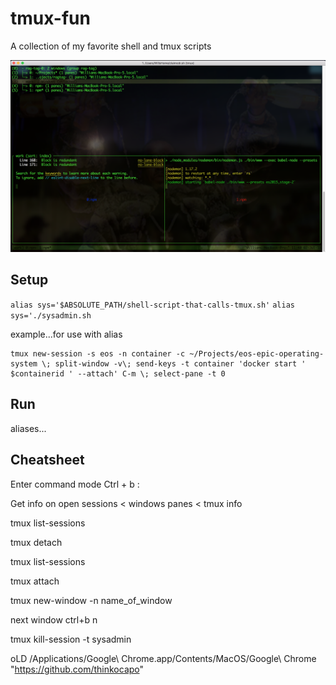 # tmux-fun
A collection of my favorite shell and tmux scripts

![SessionsView](/img/sessions-view.png)

## Setup

`alias sys='$ABSOLUTE_PATH/shell-script-that-calls-tmux.sh'`
`alias sys='./sysadmin.sh`

example...for use with alias
```
tmux new-session -s eos -n container -c ~/Projects/eos-epic-operating-system \; split-window -v\; send-keys -t container 'docker start ' $containerid ' --attach' C-m \; select-pane -t 0
```
## Run

aliases...

## Cheatsheet
Enter command mode
Ctrl + b :

Get info on open sessions < windows panes <
tmux info

tmux list-sessions

tmux detach

tmux list-sessions

tmux attach

tmux new-window -n name_of_window

next window
ctrl+b n


tmux kill-session -t sysadmin

oLD
/Applications/Google\ Chrome.app/Contents/MacOS/Google\ Chrome "https://github.com/thinkocapo"


